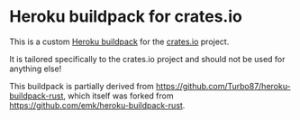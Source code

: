# Heroku buildpack for crates.io

This is a custom [Heroku buildpack](https://devcenter.heroku.com/articles/buildpack-api) for the [crates.io](https://github.com/rust-lang/crates.io) project. 

It is tailored specifically to the crates.io project and should not be used for anything else!

This buildpack is partially derived from https://github.com/Turbo87/heroku-buildpack-rust, which itself was forked from https://github.com/emk/heroku-buildpack-rust.
